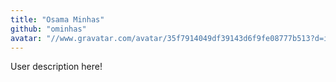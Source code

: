 ```yaml
---
title: "Osama Minhas"
github: "ominhas"
avatar: "//www.gravatar.com/avatar/35f7914049df39143d6f9fe08777b513?d=identicon"
---
```


User description here!
